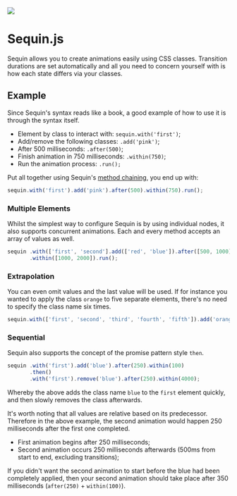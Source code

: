<img src="https://cdn1.iconfinder.com/data/icons/toys/128/teddy_bear_toy_6.png" />

Sequin.js
=====

Sequin allows you to create animations easily using CSS classes. Transition durations are set automatically and all you need to concern yourself with is how each state differs via your classes.

Example
------

Since Sequin's syntax reads like a book, a good example of how to use it is through the syntax itself.

 * Element by class to interact with: `sequin.with('first')`;
 * Add/remove the following classes: `.add('pink')`;
 * After 500 milliseconds: `.after(500)`;
 * Finish animation in 750 milliseconds: `.within(750)`;
 * Run the animation process: `.run();`

Put all together using Sequin's <a href="http://en.wikipedia.org/wiki/Method_chaining" target="_blank">method chaining</a>, you end up with:

```javascript
sequin.with('first').add('pink').after(500).within(750).run();
```

 <h3>Multiple Elements</h3>

 Whilst the simplest way to configure Sequin is by using individual nodes, it also supports concurrent animations. Each and every method accepts an array of values as well.

 ```javascript
 sequin .with(['first', 'second'].add(['red', 'blue']).after([500, 1000])
        .within([1000, 2000]).run();
 ```

 <h3>Extrapolation</h3>

 You can even omit values and the last value will be used. If for instance you wanted to apply the class `orange` to five separate elements, there's no need to specify the class name six times.

 ```javascript
 sequin.with(['first', 'second', 'third', 'fourth', 'fifth']).add('orange');
 ```

 <h3>Sequential</h3>

 Sequin also supports the concept of the promise pattern style `then`.

 ```javascript
 sequin .with('first').add('blue').after(250).within(100)
        .then()
        .with('first').remove('blue').after(250).within(4000);
 ```

 Whereby the above adds the class name `blue` to the `first` element quickly, and then slowly removes the class afterwards.

 It's worth noting that all values are relative based on its predecessor. Therefore in the above example, the second animation would happen 250 milliseconds after the first one completed.

 * First animation begins after 250 milliseconds;
 * Second animation occurs 250 milliseconds afterwards (500ms from start to end, excluding transitions);

 If you didn't want the second animation to start before the blue had been completely applied, then your second animation should take place after 350 milliseconds (`after(250)` + `within(100)`).